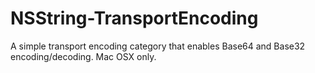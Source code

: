 NSString-TransportEncoding
==========================

A simple transport encoding category that enables Base64 and Base32 encoding/decoding.  Mac OSX only.
